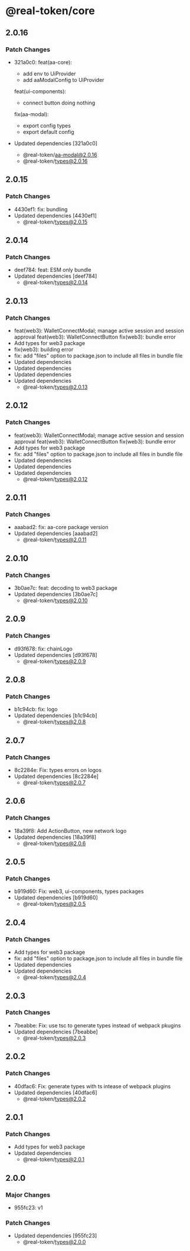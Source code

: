# @real-token/core

## 2.0.16

### Patch Changes

- 321a0c0: feat(aa-core):

  - add env to UiProvider
  - add aaModalConfig to UiProvider

  feat(ui-components):

  - connect button doing nothing

  fix(aa-modal):

  - export config types
  - export default config

- Updated dependencies [321a0c0]
  - @real-token/aa-modal@2.0.16
  - @real-token/types@2.0.16

## 2.0.15

### Patch Changes

- 4430ef1: fix: bundling
- Updated dependencies [4430ef1]
  - @real-token/types@2.0.15

## 2.0.14

### Patch Changes

- deef784: feat: ESM only bundle
- Updated dependencies [deef784]
  - @real-token/types@2.0.14

## 2.0.13

### Patch Changes

- feat(web3): WalletConnectModal; manage active session and session approval
  feat(web3): WalletConnectButton
  fix(web3): bundle error
- Add types for web3 package
- fix(web3): building error
- fix: add "files" option to package.json to include all files in bundle file
- Updated dependencies
- Updated dependencies
- Updated dependencies
- Updated dependencies
  - @real-token/types@2.0.13

## 2.0.12

### Patch Changes

- feat(web3): WalletConnectModal; manage active session and session approval
  feat(web3): WalletConnectButton
  fix(web3): bundle error
- Add types for web3 package
- fix: add "files" option to package.json to include all files in bundle file
- Updated dependencies
- Updated dependencies
- Updated dependencies
  - @real-token/types@2.0.12

## 2.0.11

### Patch Changes

- aaabad2: fix: aa-core package version
- Updated dependencies [aaabad2]
  - @real-token/types@2.0.11

## 2.0.10

### Patch Changes

- 3b0ae7c: feat: decoding to web3 package
- Updated dependencies [3b0ae7c]
  - @real-token/types@2.0.10

## 2.0.9

### Patch Changes

- d93f678: fix: chainLogo
- Updated dependencies [d93f678]
  - @real-token/types@2.0.9

## 2.0.8

### Patch Changes

- b1c94cb: fix: logo
- Updated dependencies [b1c94cb]
  - @real-token/types@2.0.8

## 2.0.7

### Patch Changes

- 8c2284e: Fix: types errors on logos
- Updated dependencies [8c2284e]
  - @real-token/types@2.0.7

## 2.0.6

### Patch Changes

- 18a39f8: Add ActionButton, new network logo
- Updated dependencies [18a39f8]
  - @real-token/types@2.0.6

## 2.0.5

### Patch Changes

- b919d60: Fix: web3, ui-components, types packages
- Updated dependencies [b919d60]
  - @real-token/types@2.0.5

## 2.0.4

### Patch Changes

- Add types for web3 package
- fix: add "files" option to package.json to include all files in bundle file
- Updated dependencies
- Updated dependencies
  - @real-token/types@2.0.4

## 2.0.3

### Patch Changes

- 7beabbe: Fix: use tsc to generate types instead of webpack pkugins
- Updated dependencies [7beabbe]
  - @real-token/types@2.0.3

## 2.0.2

### Patch Changes

- 40dfac6: Fix: generate types with ts intease of webpack plugins
- Updated dependencies [40dfac6]
  - @real-token/types@2.0.2

## 2.0.1

### Patch Changes

- Add types for web3 package
- Updated dependencies
  - @real-token/types@2.0.1

## 2.0.0

### Major Changes

- 955fc23: v1

### Patch Changes

- Updated dependencies [955fc23]
  - @real-token/types@2.0.0
